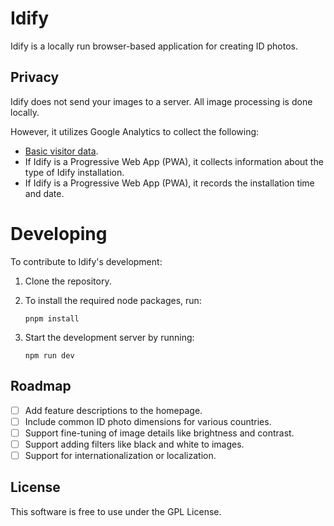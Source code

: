 # Idify

Idify is a locally run browser-based application for creating ID photos.

## Privacy

Idify does not send your images to a server. All image processing is done locally.

However, it utilizes Google Analytics to collect the following:

- [Basic visitor data](https://support.google.com/analytics/answer/6004245).
- If Idify is a Progressive Web App (PWA), it collects information about the type of Idify installation.
- If Idify is a Progressive Web App (PWA), it records the installation time and date.

# Developing

To contribute to Idify's development:

1. Clone the repository.
2. To install the required node packages, run:

   ```shell
   pnpm install
   ```

3. Start the development server by running:

   ```shell
   npm run dev
   ```

## Roadmap
 
- [ ] Add feature descriptions to the homepage.
- [ ] Include common ID photo dimensions for various countries.
- [ ] Support fine-tuning of image details like brightness and contrast.
- [ ] Support adding filters like black and white to images.
- [ ] Support for internationalization or localization.

## License

This software is free to use under the GPL License.
